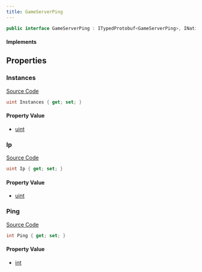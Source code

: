 ```yaml
---
title: GameServerPing
---
```


```csharp
public interface GameServerPing : ITypedProtobuf<GameServerPing>, INativeHandle
```

#### Implements

## Properties

### Instances

[Source Code](https://github.com/swiftly-solution/swiftlys2/blob/main/managed/src/SwiftlyS2.Generated/Protobufs/Interfaces/GameServerPing.cs#L19)

```csharp
uint Instances { get; set; }
```

#### Property Value

- [uint](https://learn.microsoft.com/dotnet/api/system.uint32)

### Ip

[Source Code](https://github.com/swiftly-solution/swiftlys2/blob/main/managed/src/SwiftlyS2.Generated/Protobufs/Interfaces/GameServerPing.cs#L16)

```csharp
uint Ip { get; set; }
```

#### Property Value

- [uint](https://learn.microsoft.com/dotnet/api/system.uint32)

### Ping

[Source Code](https://github.com/swiftly-solution/swiftlys2/blob/main/managed/src/SwiftlyS2.Generated/Protobufs/Interfaces/GameServerPing.cs#L13)

```csharp
int Ping { get; set; }
```

#### Property Value

- [int](https://learn.microsoft.com/dotnet/api/system.int32)

